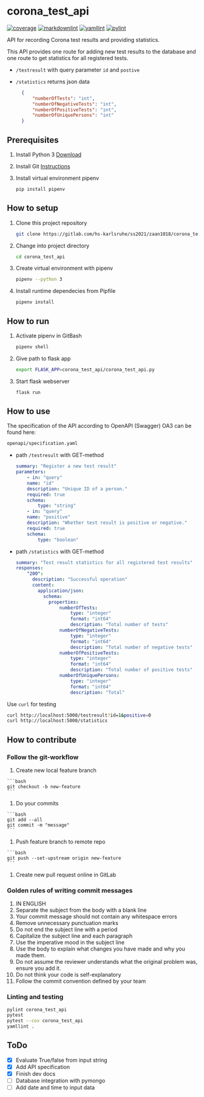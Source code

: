 # corona_test_api

[![coverage](https://gitlab.com/hs-karlsruhe/ss2021/zaan1018/corona_test_api/badges/master/coverage.svg)](https://hs-karlsruhe.gitlab.io/ss2021/zaan1018/corona_test_api/test/)
[![markdownlint](https://hs-karlsruhe.gitlab.io/ss2021/zaan1018/corona_test_api/badges/markdownlint.svg)](https://gitlab.com/hs-karlsruhe/ss2021/zaan1018/corona_test_api/commits/master)
[![yamllint](https://hs-karlsruhe.gitlab.io/ss2021/zaan1018/corona_test_api/badges/yamllint.svg)](https://gitlab.com/hs-karlsruhe/ss2021/zaan1018/corona_test_api/commits/master)
[![pylint](https://hs-karlsruhe.gitlab.io/ss2021/zaan1018/corona_test_api/badges/pylint.svg)](https://hs-karlsruhe.gitlab.io/ss2021/zaan1018/corona_test_api/lint/)

API for recording Corona test results and providing statistics.

This API provides one route for adding new test results to the database and one route to get statistics for all registered tests.

- `/testresult` with query parameter `id` and `postive`

- `/statistics` returns json data

  ```json
    {
        "numberOfTests": "int",
        "numberOfNegativeTests": "int",
        "numberOfPositiveTests": "int",
        "numberOfUniquePersons": "int"
    }
  ```

## Prerequisites

1. Install Python 3 [Download](https://www.python.org/downloads/)

1. Install Git [Instructions](https://git-scm.com/book/en/v2/Getting-Started-Installing-Git)

1. Install virtual environment pipenv

   ```bash
   pip install pipenv
   ```

## How to setup

1. Clone this project repository

   ```bash
   git clone https://gitlab.com/hs-karlsruhe/ss2021/zaan1018/corona_test_api.git
   ```

1. Change into project directory

   ```bash
   cd corona_test_api
   ```

1. Create virtual environment with pipenv

   ```bash
   pipenv --python 3
   ```

1. Install runtime dependecies from Pipfile

   ```bash
   pipenv install
   ```

## How to run

1. Activate pipenv in GitBash

   ```bash
   pipenv shell
   ```

1. Give path to flask app

   ```bash
   export FLASK_APP=corona_test_api/corona_test_api.py
   ```

1. Start flask webserver

   ```bash
   flask run
   ```

## How to use

The specification of the API according to OpenAPI (Swagger) OA3 can be found here:

```bash
openapi/specification.yaml
```

  - path `/testresult` with GET-method

    ```yaml
    summary: "Register a new test result"
    parameters:
        - in: "query"
        name: "id"
        description: "Unique ID of a person."
        required: true
        schema:
            type: "string"
        - in: "query"
        name: "positive"
        description: "Whether test result is positive or negative."
        required: true
        schema:
            type: "boolean"
    ```

  - path `/statistics` with GET-method

    ```yaml
    summary: "Test result statistics for all registered test results"
    responses:
        "200":
          description: "Successful operation"
          content:
            application/json:
              schema:
                properties:
                    numberOfTests:
                        type: "integer"
                        format: "int64"
                        description: "Total number of tests"
                    numberOfNegativeTests:
                        type: "integer"
                        format: "int64"
                        description: "Total number of negative tests"
                    numberOfPositiveTests:
                        type: "integer"
                        format: "int64"
                        description: "Total number of positive tests"
                    numberOfUniquePersons:
                        type: "integer"
                        format: "int64"
                        description: "Total"
    ```

Use `curl` for testing

```bash
curl http://localhost:5000/testresult?id=1&positive=0
curl http://localhost:5000/statistics
```

## How to contribute

### Follow the git-workflow

  1. Create new local feature branch

    ```bash
    git checkout -b new-feature
    ```

  1. Do your commits

    ```bash
    git add --all
    git commit -m "message"
    ```

  1. Push feature branch to remote repo

    ```bash
    git push --set-upstream origin new-feature
    ```

  1. Create new pull request online in GitLab

### Golden rules of writing commit messages

1. IN ENGLISH
1. Separate the subject from the body with a blank line
1. Your commit message should not contain any whitespace errors
1. Remove unnecessary punctuation marks
1. Do not end the subject line with a period
1. Capitalize the subject line and each paragraph
1. Use the imperative mood in the subject line
1. Use the body to explain what changes you have made and why you made them.
1. Do not assume the reviewer understands what the original problem was, ensure you add it.
1. Do not think your code is self-explanatory
1. Follow the commit convention defined by your team

### Linting and testing

```bash
pylint corona_test_api
pytest
pytest --cov corona_test_api
yamllint .
```

## ToDo

- [x] Evaluate True/false from input string
- [x] Add API specification
- [x] Finish dev docs
- [ ] Database integration with pymongo
- [ ] Add date and time to input data
